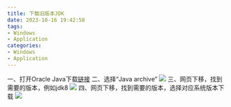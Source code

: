 ```yaml
---
title: 下载旧版本JDK
date: 2023-10-16 19:42:58
tags:
- Windows
- Application
categories:
- Windows
- Application
---
```


一、打开Oracle Java下载[链接](https://www.oracle.com/cn/java/technologies/downloads/)
二、选择“Java archive”
![](https://pic.imgdb.cn/item/652d2a04c458853aefd77564.jpg)
三、网页下移，找到需要的版本，例如jdk8
![](https://pic.imgdb.cn/item/652d2a04c458853aefd775e9.jpg)
四、网页下移，找到需要的版本，选择对应系统版本下载
![](https://pic.imgdb.cn/item/652d2a04c458853aefd7764e.jpg)
